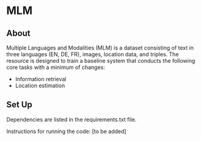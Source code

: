 # MLM

## About

Multiple Languages and Modalities (MLM) is a dataset consisting of text in three languages (EN, DE, FR), images, location data, and triples. 
The resource is designed to train a baseline system that conducts the following core tasks with a minimum of changes:
- Information retrieval
- Location estimation

## Set Up
Dependencies are listed in the requirements.txt file.

Instructions for running the code:
[to be added]

